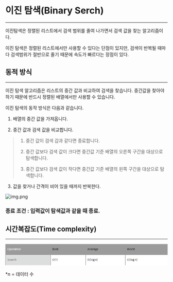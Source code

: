 # 이진 탐색(Binary Serch)

---

이진탐색은 정렬된 리스트에서 검색 범위를 줄여 나가면서 검색 값을 찾는 알고리즘이다.

이진 탐색은 정렬된 리스트에서만 사용할 수 있다는 단점이 있지만, 검색이 반복될 때마다 검색범위가 절반으로 줄기 때문에 속도가 빠르다는 장점이 있다.

## 동적 방식

---
이진 탐색 알고리즘은 리스트의 중간 값과 비교하여 검색을 찾습니다.
중간값을 찾아야하기 때문에 반드시 정렬된 배열에서만 사용할 수 있습니다.

이진 탐색의 동작 방식은 다음과 같습니다.

1. 배열의 중간 값을 가져옵니다.


2. 중간 값과 검색 값을 비교합니다.
>   1. 중간 값이 검색 갑과 같다면 종료합니다.
>
>   2. 중간 값보다 검색 값이 크다면 중간값 기준 배열의 오른쪽 구간을 대상으로 탐색합니다.
>  
> 3. 중간 값보다 검색 값이 작다면 중간값 기준 배열의 왼쪽 구간을 대상으로 탐색합니다.
   
3. 값을 찾거나 간격이 비어 있을 때까지 반복한다.

![img.png](https://w.namu.la/s/86d0064cf511a86f2b9aa24a322305c37680361cc6379c9aa5e582afae026d60e551cfe944257877ee9450316d9126dab412106160bbe2a52f94ff3c73c7c5365c062f05fa1cd54b365e8ead0f88485d7302cb43deee4d1d9d5975612d393437f5110bbcc191057f0d16cda6c0a4d8c3)

### 종료 조건 : 입력값이 탐색값과 같을 때 종료.

## 시간복잡도(Time complexity)

---

![img_1.png](img_1.png)

*n = 데이터 수
